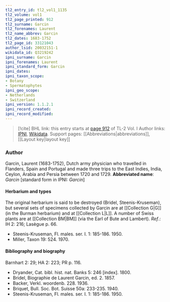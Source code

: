 ```yaml
---
tl2_entry_id: tl2_vol1_1135
tl2_volume: vol1
tl2_page_printed: 912
tl2_surname: Garcin
tl2_forenames: Laurent
tl2_name_abbrev: Garcin
tl2_dates: 1683-1752
tl2_page_id: 33121043
author_lsid: 20032151-1
wikidata_id: Q3219242
ipni_surname: Garcin
ipni_forenames: Laurent
ipni_standard_form: Garcin
ipni_dates: 
ipni_taxon_scope: 
- Botany
- Spermatophytes
ipni_geo_scope: 
- Netherlands
- Switzerland
ipni_version: 1.1.2.1
ipni_record_created: 
ipni_record_modified:
---
```


> [!cite] BHL link: this entry starts at [page 912](https://www.biodiversitylibrary.org/page/33121043) of TL-2 Vol. I
> Author links: [IPNI](https://www.ipni.org/a/20032151-1), [Wikidata](https://www.wikidata.org/wiki/Q3219242). Support pages: [[Abbreviations|abbreviations]], [[Layout key|layout key]]

### Author

Garcin, Laurent (1683-1752), Dutch army physician who travelled in Flanders, Spain and Portugal and made three trips to the East Indies, India, Ceylon, Arabia and Persia between 1720 and 1729. 
**Abbreviated name**: *Garcin* \[standard form in IPNI: *Garcin*\]

#### Herbarium and types

The original herbarium is said to be destroyed (Bridel, Steenis-Kruseman), but several sets of specimens collected by Garcin are at [[Collection G|G]] (in the Burman herbarium) and at [[Collection L|L]]. A number of Swiss plants are at [[Collection BM|BM]] (via the Earl of Bute and Lambert).
*Ref*.: IH 2: 216; Lasègue p. 66.
- Steenis-Kruseman, Fl. males. ser. I. 1: 185-186. 1950.
- Miller, Taxon 19: 524. 1970.

#### Bibliography and biography

Barnhart 2: 29; HA 2: 223; PR p. 116.
- Dryander, Cat. bibl. hist. nat. Banks 5: 246 \[index\]. 1800.
- Bridel, Biographie de Laurent Garcin, ed. 2. 1857.
- Backer, Verkl. woordenb. 228. 1936.
- Briquet, Bull. Soc. Bot. Suisse 50a: 233-235. 1940.
- Steenis-Kruseman, Fl. males. ser. I. 1: 185-186. 1950.

